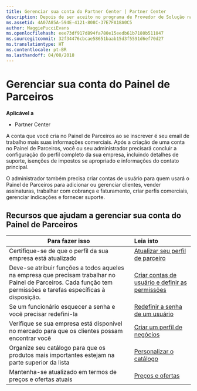 ```yaml
---
title: Gerenciar sua conta do Partner Center | Partner Center
description: Depois de ser aceito no programa de Provedor de Solução na Nuvem, você ou seu administrador terá que configurar a conta da empresa no Partner Center.
ms.assetid: 4A07A85A-594E-4121-808C-37E7FA18A0C5
author: MaggiePucciEvans
ms.openlocfilehash: eee73df917d894fa780e15eedb61b7180b511047
ms.sourcegitcommit: 32f34476cbcae58651baab15d3f5591d6ef70d27
ms.translationtype: HT
ms.contentlocale: pt-BR
ms.lasthandoff: 04/08/2018
---
```

# <a name="manage-your-partner-dashboard-account"></a>Gerenciar sua conta do Painel de Parceiros

**Aplicável a**

-  Partner Center

A conta que você cria no Painel de Parceiros ao se inscrever é seu email de trabalho mais suas informações comerciais. Após a criação de uma conta no Painel de Parceiros, você ou seu administrador precisará concluir a configuração do perfil completo da sua empresa, incluindo detalhes de suporte, isenções de impostos se apropriado e informações do contato principal. 

O administrador também precisa criar contas de usuário para quem usará o Painel de Parceiros para adicionar ou gerenciar clientes, vender assinaturas, trabalhar com cobrança e faturamento, criar perfis comerciais, gerenciar indicações e fornecer suporte.


## <a name="resources-to-help-you-manage-your-partner-dashboard-account"></a>Recursos que ajudam a gerenciar sua conta do Painel de Parceiros

|**Para fazer isso**   |**Leia isto**   |
|-----------------------|:-----------------------|
|Certifique-se de que o perfil da sua empresa está atualizado   |[Atualizar seu perfil de parceiro](update-your-partner-profile.md)|
|Deve-se atribuir funções a todos aqueles na empresa que precisam trabalhar no Painel de Parceiros. Cada função tem permissões e tarefas específicas à disposição.|[Criar contas de usuário e definir as permissões](create-user-accounts-and-set-permissions.md)|
|Se um funcionário esquecer a senha e você precisar redefini-la  |[Redefinir a senha de um usuário](reset-a-user-password.md)|
|Verifique se sua empresa está disponível no mercado para que os clientes possam encontrar você   |[Criar um perfil de negócios](create-a-marketing-profile.md)|
|Organize seu catálogo para que os produtos mais importantes estejam na parte superior da lista   |[Personalizar o catálogo](customize-the-catalog.md)|
|Mantenha-se atualizado em termos de preços e ofertas atuais   |[Preços e ofertas](pricing-and-offers.md)|













 

 



